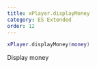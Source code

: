 ```yaml
---
title: xPlayer.displayMoney
category: ES Extended
order: 12
---
```


```lua
xPlayer.displayMoney(money)
```

Display money

